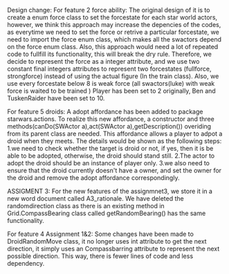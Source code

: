 Design change:
For feature 2 force ability:
The original design of it is to create a enum force class to set the forcestate for each star world actors,
however, we think this approach may increase the depencies of the codes, as everytime we need to set the force or retrive a particular forcestate, we need to import the force enum class, which makes all the swactors depend on the force enum class. Also, this approach would need a lot of repeated code to fullfill its functionality, this will break the dry rule.
Therefore, we decide to represent the force as a integer attribute, and we use two constant final integers attributes to represent two forcestates (fullforce, strongforce) instead of using the actual figure (In the train class). Also, we use every forcestate below 8 is weak force (all swactors(luke) with weak force is waited to be trained )
Player has been set to 2 originally, Ben and TuskenRaider have been set to 10.


For feature 5 droids:
A adopt affordance has been added to package starwars.actions.
To realize this new affordance, a constructor and three methods(canDo(SWActor a),act(SWActor a),getDescription()) overiding from its parent class are needed.
This affordance allows a player to adpot a droid when they meets. The details would be shown as the following steps:
1.we need to check whether the target is droid or not, if yes, then it is be able to be adopted, otherwise, the droid should stand still.
2.The actor to adopt the droid should be an instance of player only.
3.we also need to ensure that the droid currently doesn't have a owner, and set the owner for the droid and remove the adopt affordance correspondingly.
 



ASSIGMENT 3:
For the new features of the assignmnet3, we store it in a new word document called A3_rationale.
We have deleted the randomdirection class as there is an existing method in Grid.CompassBearing class called getRandomBearing() has the same functionality.

For feature 4 Assignment 1&2:
Some changes have been made to DroidRandomMove class, it no longer uses int attribute to get the next direction, it simply uses an Compassbarring attribute to represent the next possible direction. This way, there is fewer lines of code and less dependency.
